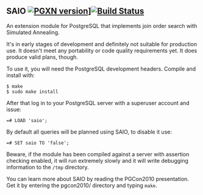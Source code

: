 SAIO [![PGXN version](https://badge.fury.io/pg/saio.svg)](https://badge.fury.io/pg/saio)][![Build Status](https://travis-ci.org/parkag/saio.svg)](https://travis-ci.org/parkag/saio)
----
An extension module for PostgreSQL that implements join order search
with Simulated Annealing.

It's in early stages of development and definitely not suitable for production
use. It doesn't meet any portability or code quality requirements yet. It does
produce valid plans, though.

To use it, you will need the PostgreSQL development headers. Compile
and install with:

    $ make
    $ sudo make install

After that log in to your PostgreSQL server with a superuser account
and issue:

    =# LOAD 'saio';

By default all queries will be planned using SAIO, to disable it use:

    =# SET saio TO 'false';

Beware, if the module has been compiled against a server with assertion
checking enabled, it will run extremely slowly and it will write debugging
information to the `/tmp` directory.

You can learn more about SAIO by reading the PGCon2010
presentation. Get it by entering the pgcon2010/ directory and typing
`make`.
